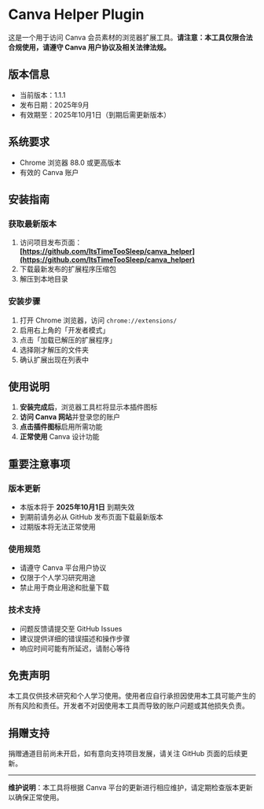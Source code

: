 # Canva Helper Plugin

这是一个用于访问 Canva 会员素材的浏览器扩展工具。**请注意：本工具仅限合法合规使用，请遵守 Canva 用户协议及相关法律法规。**

## 版本信息
- 当前版本：1.1.1
- 发布日期：2025年9月
- 有效期至：2025年10月1日（到期后需更新版本）

## 系统要求
- Chrome 浏览器 88.0 或更高版本
- 有效的 Canva 账户

## 安装指南

### 获取最新版本
1. 访问项目发布页面：  
   **[https://github.com/ItsTimeTooSleep/canva_helper](https://github.com/ItsTimeTooSleep/canva_helper)**
2. 下载最新发布的扩展程序压缩包
3. 解压到本地目录

### 安装步骤
1. 打开 Chrome 浏览器，访问 `chrome://extensions/`
2. 启用右上角的「开发者模式」
3. 点击「加载已解压的扩展程序」
4. 选择刚才解压的文件夹
5. 确认扩展出现在列表中

## 使用说明

1. **安装完成后**，浏览器工具栏将显示本插件图标
2. **访问 Canva 网站**并登录您的账户
3. **点击插件图标**启用所需功能
4. **正常使用** Canva 设计功能

## 重要注意事项

### 版本更新
- 本版本将于 **2025年10月1日** 到期失效
- 到期前请务必从 GitHub 发布页面下载最新版本
- 过期版本将无法正常使用

### 使用规范
- 请遵守 Canva 平台用户协议
- 仅限于个人学习研究用途
- 禁止用于商业用途和批量下载

### 技术支持
- 问题反馈请提交至 GitHub Issues
- 建议提供详细的错误描述和操作步骤
- 响应时间可能有所延迟，请耐心等待

## 免责声明

本工具仅供技术研究和个人学习使用。使用者应自行承担因使用本工具可能产生的所有风险和责任。开发者不对因使用本工具而导致的账户问题或其他损失负责。

## 捐赠支持

捐赠通道目前尚未开启，如有意向支持项目发展，请关注 GitHub 页面的后续更新。

---

**维护说明**：本工具将根据 Canva 平台的更新进行相应维护，请定期检查版本更新以确保正常使用。
